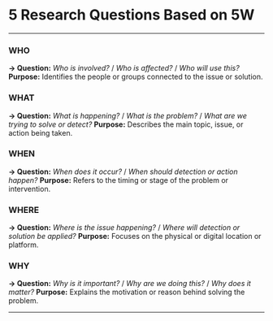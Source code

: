 # 5 Research Questions Based on 5W

---

### **WHO**

**→ Question:** *Who is involved?* / *Who is affected?* / *Who will use this?*
**Purpose:** Identifies the people or groups connected to the issue or solution.


### **WHAT**

**→ Question:** *What is happening?* / *What is the problem?* / *What are we trying to solve or detect?*
**Purpose:** Describes the main topic, issue, or action being taken.


### **WHEN**

**→ Question:** *When does it occur?* / *When should detection or action happen?*
**Purpose:** Refers to the timing or stage of the problem or intervention.


### **WHERE**

**→ Question:** *Where is the issue happening?* / *Where will detection or solution be applied?*
**Purpose:** Focuses on the physical or digital location or platform.


### **WHY**

**→ Question:** *Why is it important?* / *Why are we doing this?* / *Why does it matter?*
**Purpose:** Explains the motivation or reason behind solving the problem.

---
